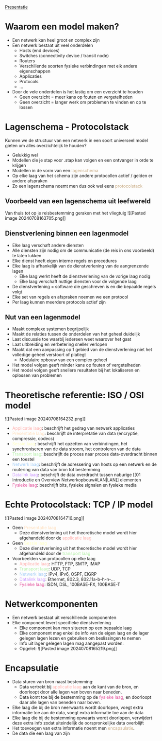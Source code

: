 [Presentatie](https://learning.ap.be/pluginfile.php/1957755/mod_resource/content/3/02%20-%20Theorie%20-%20Netwerkmodellen.pdf)
# Waarom een model maken?
- Een netwerk kan heel groot en complex zijn
- Een netwerk bestaat uit veel onderdelen
	- Hosts (end devices)
	- Switches (connectivity device / transit node)
	- Routers
	- Verschillende soorten fysieke verbindingen met elk andere eigenschappen
	- Applicaties
	- Protocols
	- ...
- Door de vele onderdelen is het lastig om een overzicht te houden
	- Geen overzicht = meer kans op fouten en vergetelheden
	- Geen overzicht = langer werk om problemen te vinden en op te lossen

# Lagenschema - Protocolstack
Kunnen we de structuur van een netwerk in een soort universeel model gieten om alles overzichtelijk te houden?
- Gelukkig wel
- Modellen die je stap voor .stap kan volgen en een ontvanger in orde te krijgen
- Modellen in de vorm van een <span style="color:#c8ab83;">lagenschema</span>
- Op elke laag van het schema zijn andere protocollen actief / gelden er andere afspraken
- Zo een lagenschema noemt men dus ook wel eens <span style="color:#c8ab83;">protocolstack</span>

## Voorbeeld van een lagenschema uit leefwereld
Van thuis tot op je reisbestemming geraken met het vliegtuig
![[Pasted image 20240708163705.png]]
## Dienstverlening binnen een lagenmodel
- Elke laag verschaft andere diensten
- Alle diensten zijn nodig om de communicatie (de reis in ons voorbeeld) te laten lukken
- Elke dienst heeft eigen interne regels en procedures
- Elke laag is afhankelijk van de dienstverlening van de aangrenzende lagen
	- Elke laag werkt heeft de dienstverlening van de vorige laag nodig
	- Elke laag verschaft nuttige diensten voor de volgende laag
- De dienstverlening = software die geschreven is en die bepaalde regels volgt
- Elke set van regels en afspraken noemen we een protocol
- Per laag kunnen meerdere protocols actief zijn

## Nut van een lagenmodel
- Maakt complexe systemen begrijpelijk
- Maakt de relaties tussen de onderdelen van het geheel duidelijk
- Laat discussie toe waarbij iedereen weet waarover het gaat
- Laat uitbreiding en verbetering sneller verlopen
- Maakt dat een aanpassing op 1 gebied van de dienstverlening niet het volledige geheel verstoort of platlegt
	- Modulaire opbouw van een complex geheel
- Het model volgen geeft minder kans op fouten of vergetelheden
- Het model volgen geeft snellere resultaten bij het lokaliseren en oplossen van problemen

# Theoretische referentie: ISO / OSI model
![[Pasted image 20240708164232.png]]

- <span style="color:#ffb1af;">Applicatie laag</span>: beschrijft het gedrag van netwerk applicaties
- <span style="color:#ffdfbe;">Presentatie laag</span>: beschrijft de interpretatie van data (encryptie, compressie, codecs)
- <span style="color:#ffffbf;">Sessie laag</span>: beschrijft het opzetten van verbindingen, het synchroniseren van de data stroom, het controleren van de data
- <span style="color:#b4f0a8;">Transport laag</span>: beschrijft de proces naar proces data-overdracht binnen een toestel
- <span style="color:#a9d0f7;">Netwerk laag</span>: beschrijft de adressering van hosts op een netwerk en de routering van data van bron tot bestemming
- <span style="color:#cc99fe;">Datalink laag</span>: beschrijft de data overdracht tussen naburige [[01 Introductie en Overview Netwerkopbouw#LAN|LAN]] elementen
- <span style="color:#e4569e;">Fysieke laag</span>: beschrijft bits, fysieke signalen en fysieke media

# Echte Protocolstack: TCP / IP model
![[Pasted image 20240708164716.png]]

- Geen <span style="color:#ffdfbe;">Presentatie laag</span>
	- Deze dienstverlening uit het theoretische model wordt hier afgehandeld door de <span style="color:#ffb1af;">applicatie laag</span>
- Geen <span style="color:#ffffbf;">Sessie laag</span>
	- Deze dienstverlening uit het theoretische model wordt hier afgehandeld door de <span style="color:#b4f0a8;">transport laag</span> 
- Voorbeelden van protocollen op elke laag
	- <span style="color:#ffb1af;">Applicatie laag</span>: HTTP, FTP, SMTP, IMAP
	- <span style="color:#b4f0a8;">Transport laag</span>: UDP, TCP
	- <span style="color:#a9d0f7;">Netwerk laag</span>: IPv4, IPv6, OSPF, EIGRP
	- <span style="color:#cc99fe;">Datalink laag</span>: Ethernet, 802.3, 802.11a-b-h-n-...
	- <span style="color:#e4569e;">Fysieke laag</span>: ISDN, DSL, 100BASE-FX, 100BASE-T

# Netwerkcomponenten
- Een netwerk bestaat uit verschillende componenten
- Elke component levert specifieke dienstverlening
	- Elke component kan men situeren op een bepaalde laag
	- Elke component mag enkel de info van de eigen laag en de lager gelegen lagen lezen en gebruiken om beslissingen te nemen
	- Info uit lager gelegen lagen mag aangepast worden:
	- Opgelet:
	![[Pasted image 20240708165219.png]]

# Encapsulatie
- Data sturen van bron naast bestemming:
	- Data vertrekt bij <span style="color:#ffb1af;">applicatie laag</span> aan de kant van de bron, en doorloopt door alle lagen van boven naar beneden.
	- Data komt toe bij de bestemming op de <span style="color:#e4569e;">fysieke laag</span>, en doorloopt daar alle lagen van beneden naar boven.
- Elke laag die bij de bron neerwaarts wordt doorlopen, voegt extra informatie toe aan de data, voegt extra informatie toe aan de data
- Elke laag die bij de bestemming opwaarts wordt doorlopen, verwijdert deze extra info zodat uiteindelijk de oorspronkelijke data overblijft
- Het toevoegen van extra informatie noemt men <span style="color:#c8ab83;">encapsulatie</span>.
- De data die een laag van zijn
